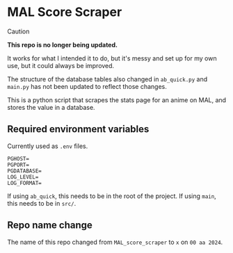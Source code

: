 # MAL Score Scraper

> [!CAUTION]
> **This repo is no longer being updated.**
>
> It works for what I intended it to do, but it's messy and set up for my own use, but it could always be improved.
>
> The structure of the database tables also changed in `ab_quick.py` and `main.py` has not been updated to reflect those changes.


This is a python script that scrapes the stats page for an anime on MAL, and stores the value in a database. 

## Required environment variables

Currently used as `.env` files.

```
PGHOST=
PGPORT=
PGDATABASE=
LOG_LEVEL=
LOG_FORMAT=
```

If using `ab_quick`, this needs to be in the root of the project. If using `main`, this needs to be in `src/`.


## Repo name change

The name of this repo changed from `MAL_score_scraper` to `x` on `00 aa 2024`.






